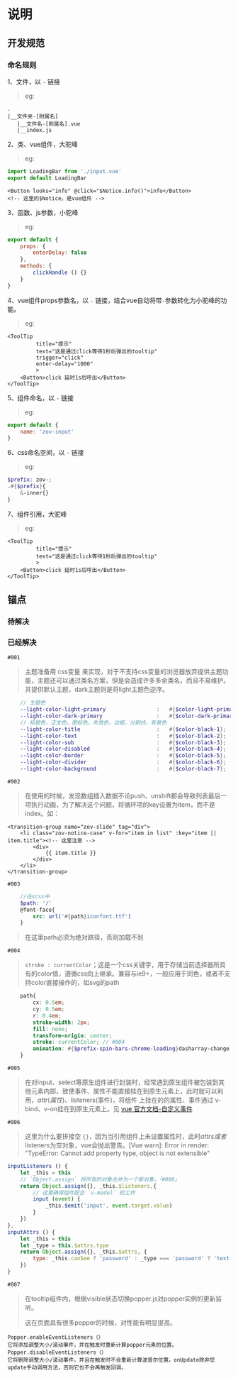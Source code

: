 # 说明
## 开发规范
### 命名规则
1、文件，以 `-` 链接

> eg:

```
.
|__文件夹-[附属名]
   |__文件名-[附属名].vue
   |__index.js
```

2、类、vue组件，大驼峰

> eg:

```javascript
import LoadingBar from './input.vue'
export default LoadingBar
```

```vue
<Button looks="info" @click="$Notice.info()">info</Button> 
<!-- 这里的$Notice，是vue组件 -->
```

3、函数、js参数，小驼峰

> eg:

```javascript
export default {
    props: {
        enterDelay: false
    },
    methods: {
        clickHandle () {}
    }
}
```

4、vue组件props参数名，以 `-` 链接，结合vue自动将带`-`参数转化为小驼峰的功能。

> eg:

```vue
<ToolTip
         title="提示"
         text="这是通过click等待1秒后弹出的tooltip"
         trigger="click"
         enter-delay="1000"
         >
    <Button>click 延时1s后呼出</Button>
</ToolTip>
```

5、组件命名，以 `-` 链接

> eg:

```javascript
export default {
    name: 'zov-input'
}
```

6、css命名空间，以 `-` 链接

> eg:

```scss
$prefix: zov-;
.#{$prefix}{
    &-inner{}
}
```

7、组件引用，大驼峰

> eg:

```vue
<ToolTip
         title="提示"
         text="这是通过click等待1秒后弹出的tooltip"
         >
    <Button>click 延时1s后呼出</Button>
</ToolTip>
```

## 锚点
### 待解决

### 已经解决

`#001`
> 主题准备用 css变量 来实现，对于不支持css变量的浏览器放弃提供主题功能，主题还可以通过类名方案，但是会造成许多多余类名，而且不易维护。
> 并提供默认主题，dark主题则是将light主题色逆序。
```scss
    // 主题色
    --light-color-light-primary                :   #{$color-light-primary};
    --light-color-dark-primary                 :   #{$color-dark-primary};
    // 标题色，正文色，图标色，失效色，边框，分割线，背景色
    --light-color-title                        :   #{$color-black-1};
    --light-color-text                         :   #{$color-black-2};
    --light-color-sub                          :   #{$color-black-3};
    --light-color-disabled                     :   #{$color-black-4};
    --light-color-border                       :   #{$color-black-5};
    --light-color-divider                      :   #{$color-black-6};
    --light-color-background                   :   #{$color-black-7};
```

`#002`
> 在使用<transition-group/>的时候，发现数组插入数据不论push、unshift都会导致列表最后一项执行动画，为了解决这个问题，将循环项的key设置为item，而不是index。如：

```vue
<transition-group name="zov-slide" tag="div">
    <li class="zov-notice-case" v-for="item in list" :key="item || item.title"><!-- 这里注意 -->
        <div>
            {{ item.title }}
        </div>
    </li>
</transition-group>
```

`#003`
```scss
    //在scss中
    $path: '/'
    @font-face{
        src: url('#{path}iconfont.ttf')
    }
```
> 在这里path必须为绝对路径，否则加载不到

`#004`
> `stroke : currentColor`；这是一个css关键字，用于存储当前选择器所具有的color值，遵循css向上继承。兼容与ie9+，一般应用于同色，或者不支持color直接操作的，如svg的path
```scss
    path{
        cx: 0.5em;
        cy: 0.5em;
        r: 0.4em;
        stroke-width: 2px;
        fill: none;
        transform-origin: center;
        stroke: currentColor; // #004
        animation: #{$prefix-spin-bars-chrome-loading}dasharray-change 1.5s linear infinite;
    }
```

`#005`
> 在对input、select等原生组件进行封装时，经常遇到原生组件被包装到其他元素内部，致使事件、属性不能直接挂在到原生元素上，此时就可以利用，$attr(属性)、$listeners(事件)，将组件
上挂在的的属性、事件通过 v-bind、v-on挂在到原生元素上。见 [vue 官方文档-自定义事件](https://cn.vuejs.org/v2/guide/components-custom-events.html#%E8%87%AA%E5%AE%9A%E4%B9%89%E7%BB%84%E4%BB%B6%E7%9A%84-v-model)

`#006`

> 这里为什么要拼接空 `{}`，因为当引用组件上未设置属性时，此时$attrs或者$listeners为空对象，vue会抛出警告。[Vue warn]: Error in render: "TypeError: Cannot add property type, object is not extensible"

```javascript
inputListeners () {
    let _this = this
    // `Object.assign` 将所有的对象合并为一个新对象，「#006」
    return Object.assign({}, _this.$listeners,{
        // 这里确保组件配合 `v-model` 的工作
        input (event) {
            _this.$emit('input', event.target.value)
        }
    })
},
inputAttrs () {
    let _this = this
    let _type = this.$attrs.type
    return Object.assign({}, _this.$attrs, {
    	type: _this.canSee ? 'password' : _type === 'password' ? 'text' : _type
    })
}
```

`#007`

> 在tooltip组件内，根据visible状态切换popper.js对popper实例的更新监听。
>
> 这在页面具有很多popper的时候，对性能有明显提高。

```
Popper.enableEventListeners（）
它将添加调整大小/滚动事件，并在触发时重新计算popper元素的位置。
Popper.disableEventListeners（）
它将删除调整大小/滚动事件，并且在触发时不会重新计算波普尔位置。onUpdate除非您update手动调用方法，否则它也不会再触发回调。
```

